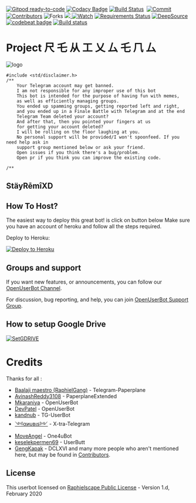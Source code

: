 [![Gitpod ready-to-code](https://img.shields.io/badge/Gitpod-ready--to--code-blue?logo=gitpod)](https://gitpod.io/#https://github.com/niteshraj2310/RemixGeng)
[![Codacy Badge](https://api.codacy.com/project/badge/Grade/a85304953a4c470390ec777f6931e55d)](https://app.codacy.com/manual/niteshraj2310/RemixGeng?utm_source=github.com&utm_medium=referral&utm_content=niteshraj2310/RemixGeng&utm_campaign=Badge_Grade_Dashboard)
[![Build Status](https://img.shields.io/travis/niteshraj2310/RemixGeng.svg?label=Travis%20CI&logo=travis&style=flat-square)](https://travis-ci.com/niteshraj2310/RemixGeng)&nbsp;
<a href="https://github.com/niteshraj2310/RemixGeng/commits/sql-extended"><img src="https://img.shields.io/github/last-commit/niteshraj2310/RemixGeng/sql-extended?label=Last%20Commit&style=flat-square&logo=github&color=Green" alt="Commit" /></a>
<a href="https://github.com/niteshraj2310/RemixGeng/graphs/contributors"><img src="https://img.shields.io/github/contributors-anon/niteshraj2310/RemixGeng?label=Contributors&style=flat-square&logo=github&color=Orange" alt="Contributors" /></a>
![Forks](https://img.shields.io/github/forks/sahyam2019/oub-remix)
<a href="https://t.me/Nitesh_231"><img src="https://img.shields.io/badge/-Contact%20Meh🔥😂-black.svg?logo=WhatsApp"> </a>
<a href="https://github.com/niteshraj2310/RemixGeng/watchers"><img src="https://img.shields.io/github/watchers/niteshraj2310/RemixGeng?label=Watch&style=flat-square&logo=github&color=violet" alt="Watch" /></a>
[![Requirements Status](https://requires.io/github/niteshraj2310/RemixGeng/requirements.svg?branch=sql-extended)](https://requires.io/github/niteshraj2310/RemixGeng/requirements/?branch=sql-extended)
<a href="https://deepsource.io/gh/niteshraj2310/RemixGeng/?ref=repository-badge" target="_blank"><img alt="DeepSource" title="DeepSource" src="https://static.deepsource.io/deepsource-badge-light-mini.svg"></a>
[![codebeat badge](https://codebeat.co/badges/049f1ac3-dfc2-4ee6-93a3-e40c1569313f)](https://codebeat.co/projects/github-com-niteshraj2310-remixgeng-sql-extended)
[![Build status](https://ci.appveyor.com/api/projects/status/9h1i5ng3bjqgq11j?svg=true)](https://ci.appveyor.com/project/niteshraj2310/remixgeng-w0cvp)

# Project 尺 乇 从 工 乂 厶 乇 𠘨 厶

![logo](https://telegra.ph/file/581d9d1e56d67aab89a14.jpg)

```
#include <std/disclaimer.h>
/** 
    Your Telegram account may get banned.
    I am not responsible for any improper use of this bot
    This bot is intended for the purpose of having fun with memes,
    as well as efficiently managing groups.
    You ended up spamming groups, getting reported left and right,
    and you ended up in a Finale Battle with Telegram and at the end
    Telegram Team deleted your account?
    And after that, then you pointed your fingers at us
    for getting your account deleted?
    I will be rolling on the floor laughing at you.
    No personal support will be provided/I won't spoonfeed. If you need help ask in 
    support group mentioned below or ask your friend.
    Open issues if you think there's a bug/problem.
    Open pr if you think you can improve the existing code.

/**
```
## StäyRēmîXD

## How To Host?

The easiest way to deploy this great bot! is click on button below
Make sure you have an account of heroku and follow all the steps required.

Deploy to Heroku:
<p align="left"><a href="https://heroku.com/deploy?template=https://github.com/niteshraj2310/RemixGeng/tree/sql-extended"> <img src="https://www.herokucdn.com/deploy/button.svg" alt="Deploy to Heroku" /></a></p>

## Groups and support

If you want new features, or announcements, you can follow our [OpenUserBot Channel](https://t.me/PaperplaneExtended_news).

For discussion, bug reporting, and help, you can join [OpenUserBot Support Group](https://t.me/PPE_Support).

## How to setup Google Drive
[![SetGDRIVE](https://telegra.ph/file/fde15d05e4bde3448b01a.png)](https://telegra.ph/How-To-Setup-Google-Drive-04-03)

# Credits

Thanks for all : 
* [Baalaji maestro (RaphielGang)](https://github.com/RaphielGang) - Telegram-Paperplane
* [AvinashReddy3108](https://github.com/AvinashReddy3108) - PaperplaneExtended
* [Mkaraniya](https://github.com/mkaraniya) - OpenUserBot
* [DevPatel](https://github.com/Devp73) - OpenUserBot
* [kandnub](https://github.com/kandnub) - TG-UserBot
* [༺αиυвιѕ༻](https://github.com/Dark-Princ3) - X-tra-Telegram
* [MoveAngel](https://github.com/MoveAngel) - One4uBot
* [keselekpermen69](https://github.com/keselekpermen69) - UserButt
* [GengKapak](https://github.com/GengKapak) - DCLXVI and many more people who aren't mentioned here, but may be found in [Contributors](https://github.com/sahyam2019/oub-remix/graphs/contributors).



## License

This userbot licensed on [Raphielscape Public License](https://github.com/niteshraj2310/RemixGeng/blob/sql-extended/LICENSE.md) - Version 1.d, February 2020
